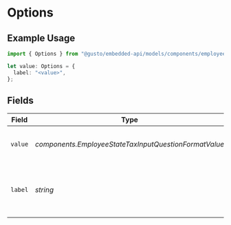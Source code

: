 # Options

## Example Usage

```typescript
import { Options } from "@gusto/embedded-api/models/components/employeestatetaxinputquestionformat.js";

let value: Options = {
  label: "<value>",
};
```

## Fields

| Field                                                 | Type                                                  | Required                                              | Description                                           |
| ----------------------------------------------------- | ----------------------------------------------------- | ----------------------------------------------------- | ----------------------------------------------------- |
| `value`                                               | *components.EmployeeStateTaxInputQuestionFormatValue* | :heavy_minus_sign:                                    | An allowed value to answer the question               |
| `label`                                               | *string*                                              | :heavy_check_mark:                                    | A display label that corresponds to the answer value  |